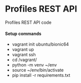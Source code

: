 # Profiles REST API

Profiles REST API code

#### Setup commands
- vagrant init ubuntu/bionic64
- vagrant up
- vagrant ssh
- cd /vagrant/
- python -m venv ~/env
- source ~/env/bin/activate
- pip install -r requirements.txt